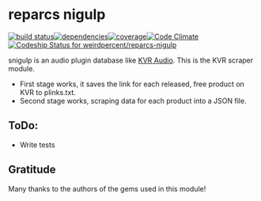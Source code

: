 # reparcs nigulp #
[![build status](https://travis-ci.org/weirdpercent/reparcs-nigulp.png?branch=master)](https://travis-ci.org/weirdpercent/reparcs-nigulp)[![dependencies](https://gemnasium.com/weirdpercent/reparcs-nigulp.png)](https://gemnasium.com/weirdpercent/reparcs-nigulp)[![coverage](https://coveralls.io/repos/weirdpercent/reparcs-nigulp/badge.png)](https://coveralls.io/r/weirdpercent/reparcs-nigulp)[![Code Climate](https://codeclimate.com/github/weirdpercent/reparcs-nigulp.png)](https://codeclimate.com/github/weirdpercent/reparcs-nigulp)[ ![Codeship Status for weirdpercent/reparcs-nigulp](https://www.codeship.io/projects/6f41f470-03ed-0131-a876-26a681687fd7/status?branch=master)](https://www.codeship.io/projects/7181)

snigulp is an audio plugin database like [KVR Audio](http://www.kvraudio.com/). This is the KVR scraper module.

* First stage works, it saves the link for each released, free product on KVR to plinks.txt.
* Second stage works, scraping data for each product into a JSON file.

## ToDo: ##

* Write tests

## Gratitude ##

Many thanks to the authors of the gems used in this module!
